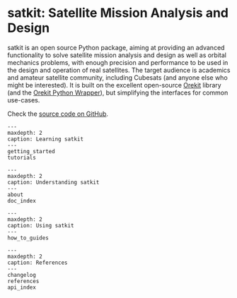 # satkit: Satellite Mission Analysis and Design

satkit is an open source Python package, aiming at providing an advanced functionality to solve satellite mission analysis and design as well as orbital mechanics problems, with enough precision and performance to be used in the design and operation of real satellites. The target audience is academics and amateur satellite community, including Cubesats (and anyone else who might be interested). It is built on the excellent open-source [Orekit](https://www.orekit.org) library (and the [Orekit Python Wrapper](https://gitlab.orekit.org/orekit-labs/python-wrapper)), but simplifying the interfaces for common use-cases.

Check the [source code on GitHub](https://github.com/egemenimre/satkit).

```{toctree} 
---
maxdepth: 2
caption: Learning satkit
---
getting_started
tutorials
```

```{toctree} 
---
maxdepth: 2
caption: Understanding satkit
---
about
doc_index
```

```{toctree} 
---
maxdepth: 2
caption: Using satkit
---
how_to_guides
```

```{toctree} 
---
maxdepth: 2
caption: References
---
changelog
references
api_index
```
